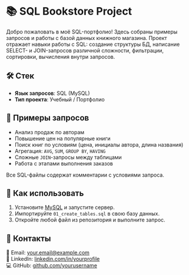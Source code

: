 # 📚 SQL Bookstore Project
Добро пожаловать в моё SQL-портфолио! Здесь собраны примеры запросов и работы с базой данных книжного магазина. Проект отражает навыки работы с SQL: создание структуры БД, написание SELECT- и JOIN-запросов различной сложности, фильтрации, сортировки, вычисления внутри запросов.
## 🛠 Стек

- **Язык запросов**: SQL (MySQL)
- **Тип проекта**: Учебный / Портфолио
  
## 🔐 Примеры запросов

- Анализ продаж по авторам
- Повышение цен на популярные книги
- Поиск книг по условиям (цена, инициалы автора, длина названия)
- Агрегация: `AVG`, `SUM`, `GROUP BY`, `HAVING`
- Сложные `JOIN`-запросы между таблицами
- Работа с этапами выполнения заказов

Все SQL-файлы содержат комментарии с условиями запроса.

## 📌 Как использовать

1. Установите [MySQL](https://dev.mysql.com/downloads/) и запустите сервер.
2. Импортируйте `01_create_tables.sql` в свою базу данных.
3. Откройте любой файл из репозитория и выполните запрос.

## 🔗 Контакты

📧 Email: your.email@example.com  
💼 LinkedIn: [linkedin.com/in/yourprofile](https://linkedin.com/in/yourprofile)  
💻 GitHub: [github.com/yourusername](https://github.com/yourusername)


